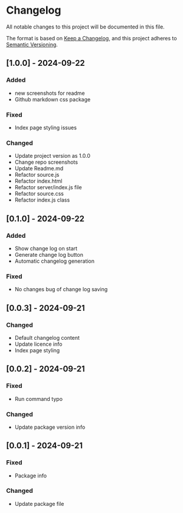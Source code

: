 # Changelog

All notable changes to this project will be documented in this file.

The format is based on [Keep a Changelog](https://keepachangelog.com/en/1.1.0/),
and this project adheres to [Semantic Versioning](https://semver.org/spec/v2.0.0.html).

## [1.0.0] - 2024-09-22

### Added

- new screenshots for readme
- Github markdown css package

### Fixed

- Index page styling issues

### Changed

- Update project version as 1.0.0
- Change repo screenshots
- Update Readme.md
- Refactor source.js
- Refactor index.html
- Refactor server/index.js file
- Refactor source.css
- Refactor index.js class

## [0.1.0] - 2024-09-22

### Added

- Show change log on start
- Generate change log button
- Automatic changelog generation

### Fixed

- No changes bug of change log saving

## [0.0.3] - 2024-09-21

### Changed

- Default changelog content
- Update licence info
- Index page styling

## [0.0.2] - 2024-09-21

### Fixed

- Run command typo

### Changed

- Update package version info

## [0.0.1] - 2024-09-21

### Fixed

- Package info

### Changed

- Update package file
